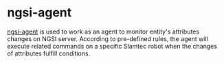 # ngsi-agent

[ngsi-agent](https://gitlab.forge.orange-labs.fr/cfrn8312/robot-slamtec-controller/tree/master/applications/ngsi-agent) is used to work as an agent to monitor entity's attributes changes on NGSI server. According to pre-defined rules, the agent will execute related commands on a specific Slamtec robot when the changes of attributes fulfill conditions.


